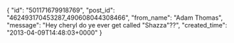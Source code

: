  {
   "id": "501171679918769",
   "post_id": "462493170453287_490608044308466",
   "from_name": "Adam Thomas",
   "message": "Hey cheryl do ye ever get called \"Shazza\"??",
   "created_time": "2013-04-09T14:48:03+0000"
 }
